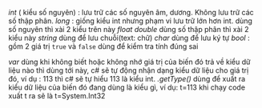 _int_ ( kiểu số nguyên) : lưu trữ các số nguyên âm, dương. Không lưu trữ các số thập phân.
_long_ : giống kiểu int nhưng phạm vi lưu trữ lớn hơn int.
dùng số nguyên thì xài 2 kiểu trên này
_float_
_double_ dùng số thập phân thì xài 2 kiểu này
_string_ dùng để lưu chuỗi(text: chữ)
_char_ dùng để lưu ký tự
_bool_ : gồm 2 giá trị `true` và `false` dùng để kiểm tra tính đúng sai 

_var_ dùng khi không biết hoặc không nhớ giá trị của biến đó trả về kiểu dữ liệu nào thì dùng tới này, c# sẽ tự động nhận dạng kiểu dữ liệu cho giá trị đó, ví dụ : 113 thì c# sẽ tự hiểu 113 là kiểu int.
_.getType()_ dùng để xuất ra kiểu dữ liệu của biến đó đang dùng là kiểu gì, ví dụ: t=113 khi chạy code xuất t ra sẽ là t=System.Int32

      